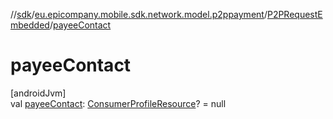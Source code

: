//[sdk](../../../index.md)/[eu.epicompany.mobile.sdk.network.model.p2ppayment](../index.md)/[P2PRequestEmbedded](index.md)/[payeeContact](payee-contact.md)

# payeeContact

[androidJvm]\
val [payeeContact](payee-contact.md): [ConsumerProfileResource](../../eu.epicompany.mobile.sdk.network.model.consumer/-consumer-profile-resource/index.md)? = null

